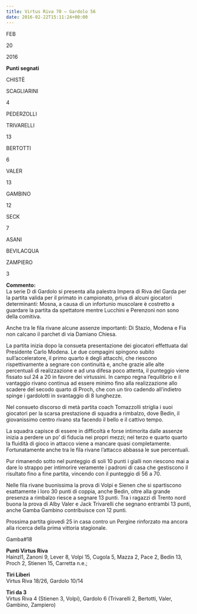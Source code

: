 ```yaml
---
title: Virtus Riva 70 – Gardolo 56
date: 2016-02-22T15:11:24+00:00
---
```

FEB

20

2016

**Punti segnati**

CHISTÈ

SCAGLIARINI

4

PEDERZOLLI

TRIVARELLI

13

BERTOTTI

6

VALER

13

GAMBINO

12

SECK

7

ASANI

BEVILACQUA

ZAMPIERO

3

**Commento:**  
La serie D di Gardolo si presenta alla palestra Impera di Riva del Garda per la partita valida per il primato in campionato, priva di alcuni giocatori determinanti: Mosna, a causa di un infortunio muscolare è costretto a guardare la partita da spettatore mentre Lucchini e Perenzoni non sono della comitiva.

Anche tra le fila rivane alcune assenze importanti: Di Stazio, Modena e Fia non calcano il parchet di via Damiano Chiesa.

La partita inizia dopo la consueta presentazione dei giocatori effettuata dal Presidente Carlo Modena. Le due compagini spingono subito sull’acceleratore, il primo quarto è degli attacchi, che riescono rispettivamente a segnare con continuità e, anche grazie alle alte percentuali di realizzazione e ad una difesa poco attenta, il punteggio viene fissato sul 24 a 20 in favore dei virtussini. In campo regna l’equilibrio e il vantaggio rivano continua ad essere minimo fino alla realizzazione allo scadere del secodo quarto di Proch, che con un tiro cadendo all’indietro spinge i gardolotti in svantaggio di 8 lunghezze.

Nel consueto discorso di metà partita coach Tomazzolli striglia i suoi giocatori per la scarsa prestazione di squadra a rimbalzo, dove Bedin, il giovanissimo centro rivano sta facendo il bello e il cattivo tempo.

La squadra capisce di essere in difficoltà e forse intimorita dalle assenze inizia a perdere un po’ di fiducia nei propri mezzi; nel terzo e quarto quarto la fluidità di gioco in attacco viene a mancare quasi completamente. Fortunatamente anche tra le fila rivane l’attacco abbassa le sue percentuali.

Pur rimanendo sotto nel punteggio di soli 10 punti i gialli non riescono mai a dare lo strappo per intimorire veramente i padroni di casa che gestiscono il risultato fino a fine partita, vincendo con il punteggio di 56 a 70.

Nelle fila rivane buonissima la prova di Volpi e Sienen che si spartiscono esattamente i loro 30 punti di coppia, anche Bedin, oltre alla grande presenza a rimbalzo riesce a segnare 13 punti. Tra i ragazzi di Trento nord buona la prova di Alby Valer e Jack Trivarelli che segnano entrambi 13 punti, anche Gamba Gambino contribuisce con 12 punti.

Prossima partita giovedì 25 in casa contro un Pergine rinforzato ma ancora alla ricerca della prima vittoria stagionale.

Gamba#18

**Punti Virtus Riva**  
Hainzl1, Zanoni 9, Lever 8, Volpi 15, Cugola 5, Mazza 2, Pace 2, Bedin 13, Proch 2, Stienen 15, Carretta n.e.;

**Tiri Liberi**  
Virtus Riva 18/26, Gardolo 10/14

**Tiri da 3**  
Virtus Riva 4 (Stienen 3, Volpi), Gardolo 6 (Trivarelli 2, Bertotti, Valer, Gambino, Zampiero)